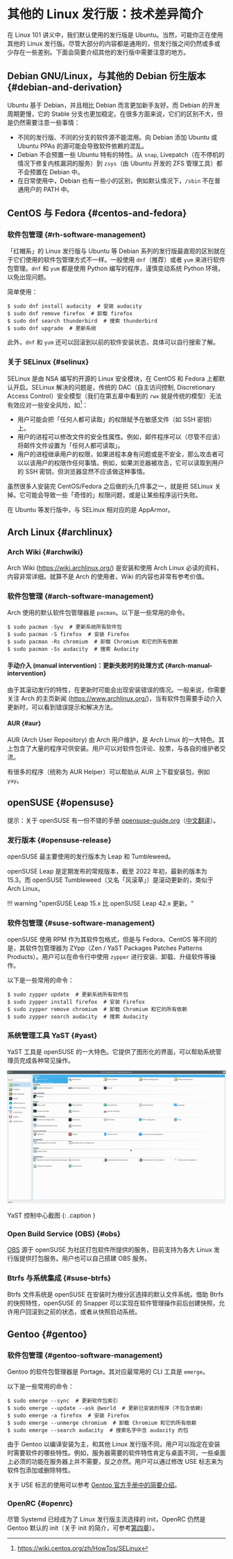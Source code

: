 # 其他的 Linux 发行版：技术差异简介

在 Linux 101 讲义中，我们默认使用的发行版是 Ubuntu。当然，可能你正在使用其他的 Linux 发行版。尽管大部分的内容都是通用的，但发行版之间仍然或多或少存在一些差别。下面会简要介绍其他的发行版中需要注意的地方。

## Debian GNU/Linux，与其他的 Debian 衍生版本 {#debian-and-derivation}

Ubuntu 基于 Debian，并且相比 Debian 而言更加新手友好。而 Debian 的开发周期更慢，它的 Stable 分支也更加稳定。在很多方面来说，它们的区别不大，但是仍然需要注意一些事情：

- 不同的发行版、不同的分支的软件源不能混用。向 Debian 添加 Ubuntu 或 Ubuntu PPAs 的源可能会导致软件依赖的混乱。
- Debian 不会预置一些 Ubuntu 特有的特性。从 `snap`, Livepatch（在不停机的情况下修复内核漏洞的服务）到 `zsys`（由 Ubuntu 开发的 ZFS 管理工具）都不会预置在 Debian 中。
- 在日常使用中，Debian 也有一些小的区别，例如默认情况下，`/sbin` 不在普通用户的 PATH 中。

## CentOS 与 Fedora {#centos-and-fedora}

### 软件包管理 {#rh-software-management}

「红帽系」的 Linux 发行版与 Ubuntu 等 Debian 系列的发行版最直观的区别就在于它们使用的软件包管理方式不一样。一般使用 `dnf`（推荐）或者 `yum` 来进行软件包管理。`dnf` 和 `yum` 都是使用 Python 编写的程序，谨慎变动系统 Python 环境，以免出现问题。

简单使用：

```shell
$ sudo dnf install audacity  # 安装 audacity
$ sudo dnf remove firefox  # 卸载 firefox
$ sudo dnf search thunderbird  # 搜索 thunderbird
$ sudo dnf upgrade  # 更新系统
```

此外，`dnf` 和 `yum` 还可以回滚到以前的软件安装状态，具体可以自行搜索了解。

### 关于 SELinux {#selinux}

SELinux 是由 NSA 编写的开源的 Linux 安全模块，在 CentOS 和 Fedora 上都默认开启。SELinux 解决的问题是，传统的 DAC（自主访问控制, Discretionary Access Control）安全模型（我们在第五章中看到的 `rwx` 就是传统的模型）无法有效应对一些安全风险，如[^1]：

- 用户可能会把「任何人都可读取」的权限赋予在敏感文件（如 SSH 密钥）上。
- 用户的进程可以修改文件的安全性属性。例如，邮件程序可以（尽管不应该）将邮件文件设置为「任何人都可读取」。
- 用户的进程继承用户的权限，如果进程本身有问题或是不安全，那么攻击者可以以该用户的权限作任何事情。例如，如果浏览器被攻击，它可以读取到用户的 SSH 密钥，但浏览器显然不应该做这种事情。

虽然很多人安装完 CentOS/Fedora 之后做的头几件事之一，就是把 SELinux 关掉。它可能会导致一些「奇怪的」权限问题，或是让某些程序运行失败。

在 Ubuntu 等发行版中，与 SELinux 相对应的是 AppArmor。

## Arch Linux {#archlinux}

### Arch Wiki {#archwiki}

Arch Wiki (<https://wiki.archlinux.org/>) 是安装和使用 Arch Linux 必读的资料，内容非常详细。就算不是 Arch 的使用者，Wiki 的内容也非常有参考价值。

### 软件包管理 {#arch-software-management}

Arch 使用的默认软件包管理器是 `pacman`。以下是一些常用的命令。

```shell
$ sudo pacman -Syu  # 更新系统所有软件包
$ sudo pacman -S firefox  # 安装 Firefox
$ sudo pacman -Rs chromium  # 卸载 Chromium 和它的所有依赖
$ sudo pacman -Ss audacity  # 搜索 Audacity
```

#### 手动介入 (manual intervention)：更新失败时的处理方式 {#arch-manual-intervention}

由于其滚动发行的特性，在更新时可能会出现安装错误的情况。一般来说，你需要关注 Arch 的主页新闻 (<https://www.archlinux.org/>)，当有软件包需要手动介入更新时，可以看到错误提示和解决方法。

#### AUR {#aur}

AUR (Arch User Repository) 由 Arch 用户维护，是 Arch Linux 的一大特色。其上包含了大量的程序可供安装。用户可以对软件包评论、投票，与各自的维护者交流。

有很多的程序（统称为 AUR Helper）可以帮助从 AUR 上下载安装包，例如 `yay`。

## openSUSE {#opensuse}

提示：关于 openSUSE 有一份不错的手册 [opensuse-guide.org](https://opensuse-guide.org/)（[中文翻译](https://opensuse-guide.ustclug.org)）。

### 发行版本 {#opensuse-release}

openSUSE 最主要使用的发行版本为 Leap 和 Tumbleweed。

openSUSE Leap 是定期发布的常规版本，截至 2022 年初，最新的版本为 15.3。而 openSUSE Tumbleweed（又名「风滚草」）是滚动更新的，类似于 Arch Linux。

!!! warning "openSUSE Leap 15.x 比 openSUSE Leap 42.x 更新。"

### 软件包管理 {#suse-software-management}

openSUSE 使用 RPM 作为其软件包格式，但是与 Fedora、CentOS 等不同的是，其软件包管理器为 ZYpp（Zen / YaST Packages Patches Patterns Products）。用户可以在命令行中使用 `zypper` 进行安装、卸载、升级软件等操作。

以下是一些常用的命令：

```shell
$ sudo zypper update  # 更新系统所有软件包
$ sudo zypper install firefox  # 安装 Firefox
$ sudo zypper remove chromium  # 卸载 Chromium 和它的所有依赖
$ sudo zypper search audacity  # 搜索 Audacity
```

### 系统管理工具 YaST {#yast}

YaST 工具是 openSUSE 的一大特色。它提供了图形化的界面，可以帮助系统管理员完成各种常见操作。

![YaST](images/yast.png)

YaST 控制中心截图
{: .caption }

### Open Build Service (OBS) {#obs}

[OBS](https://openbuildservice.org/) 源于 openSUSE 为社区打包软件所提供的服务，目前支持为各大 Linux 发行版提供打包服务。用户也可以自己搭建 OBS 服务。

### Btrfs 与系统集成 {#suse-btrfs}

Btrfs 文件系统是 openSUSE 在安装时为根分区选择的默认文件系统。借助 Btrfs 的快照特性，openSUSE 的 Snapper 可以实现在软件管理操作前后创建快照，允许用户回滚到之前的状态，或者从快照启动系统。

## Gentoo {#gentoo}

### 软件包管理 {#gentoo-software-management}

Gentoo 的软件包管理器是 Portage。其对应最常用的 CLI 工具是 `emerge`。

以下是一些常用的命令：

```shell
$ sudo emerge --sync  # 更新软件包索引
$ sudo emerge --update --ask @world  # 更新已安装的程序（不包含依赖）
$ sudo emerge -a firefox  # 安装 Firefox
$ sudo emerge --unmerge chromium  # 卸载 Chromium 和它的所有依赖
$ sudo emerge --search audacity  # 搜索名字中含 audacity 的包
```

由于 Gentoo 以编译安装为主，和其他 Linux 发行版不同，用户可以指定在安装时需要软件的哪些特性。例如，服务器需要的软件特性肯定与桌面不同，一些桌面上必须的功能在服务器上并不需要，反之亦然。用户可以通过修改 USE 标志来为软件包添加或删除特性。

关于 USE 标志的使用可以参考 [Gentoo 官方手册中的简要介绍](https://wiki.gentoo.org/wiki/Handbook:AMD64/Working/USE/zh-cn)。

### OpenRC {#openrc}

尽管 Systemd 已经成为了 Linux 发行版主流选择的 init，OpenRC 仍然是 Gentoo 默认的 init（关于 init 的简介，可参考[第四章](../Ch04/index.md)）。

[^1]: <https://wiki.centos.org/zh/HowTos/SELinux>
